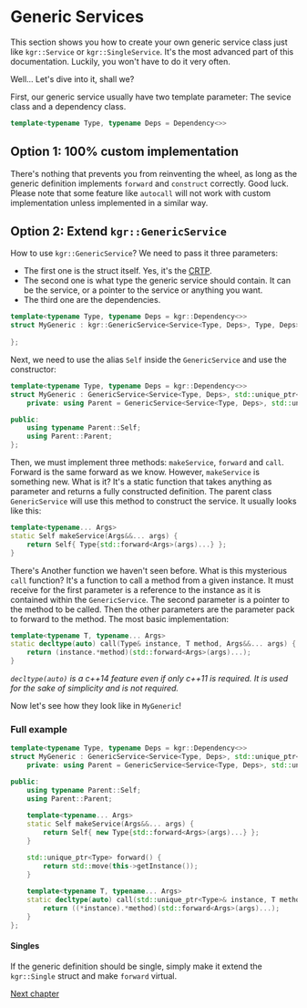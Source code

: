 Generic Services
================

This section shows you how to create your own generic service class just like `kgr::Service` or `kgr::SingleService`. It's the most advanced part of this documentation. Luckily, you won't have to do it very often.

Well... Let's dive into it, shall we?

First, our generic service usually have two template parameter: The sevice class and a dependency class.

```c++
template<typename Type, typename Deps = Dependency<>>
```

## Option 1: 100% custom implementation

There's nothing that prevents you from reinventing the wheel, as long as the generic definition implements `forward` and `construct` correctly. Good luck.
Please note that some feature like `autocall` will not work with custom implementation unless implemented in a similar way.

## Option 2: Extend `kgr::GenericService`

How to use `kgr::GenericService`?
We need to pass it three parameters:

 * The first one is the struct itself. Yes, it's the [CRTP](https://en.wikipedia.org/wiki/Curiously_recurring_template_pattern).
 * The second one is what type the generic service should contain. It can be the service, or a pointer to the service or anything you want.
 * The third one are the dependencies.
 
```c++
template<typename Type, typename Deps = kgr::Dependency<>>
struct MyGeneric : kgr::GenericService<Service<Type, Deps>, Type, Deps> {
    
};
```

Next, we need to use the alias `Self` inside the `GenericService` and use the constructor: 
 
```c++
template<typename Type, typename Deps = kgr::Dependency<>>
struct MyGeneric : GenericService<Service<Type, Deps>, std::unique_ptr<Type>, Deps> {
    private: using Parent = GenericService<Service<Type, Deps>, std::unique_ptr<Type>, Deps>;

public:
    using typename Parent::Self;
    using Parent::Parent;
};
```
    
Then, we must implement three methods: `makeService`, `forward` and `call`.
Forward is the same forward as we know. However, `makeService` is something new. What is it? It's a static function that takes anything as parameter and returns a fully constructed definition. The parent class `GenericService` will use this method to construct the service.
It usually looks like this:

```c++
template<typename... Args>
static Self makeService(Args&&... args) {
    return Self{ Type{std::forward<Args>(args)...} };
}
```

There's Another function we haven't seen before. What is this mysterious `call` function? It's a function to call a method from a given instance.
It must receive for the first parameter is a reference to the instance as it is contained within the `GenericService`. The second parameter is a pointer to the method to be called. Then the other parameters are the parameter pack to forward to the method.
The most basic implementation:

```c++
template<typename T, typename... Args>
static decltype(auto) call(Type& instance, T method, Args&&... args) {
    return (instance.*method)(std::forward<Args>(args)...);
}
```
    
_`decltype(auto)` is a c++14 feature even if only c++11 is required. It is used for the sake of simplicity and is not required._

Now let's see how they look like in `MyGeneric`!

### Full example
 
```c++
template<typename Type, typename Deps = kgr::Dependency<>>
struct MyGeneric : GenericService<Service<Type, Deps>, std::unique_ptr<Type>, Deps> {
    private: using Parent = GenericService<Service<Type, Deps>, std::unique_ptr<Type>, Deps>;

public:
    using typename Parent::Self;
    using Parent::Parent;
    
    template<typename... Args>
    static Self makeService(Args&&... args) {
        return Self{ new Type{std::forward<Args>(args)...} };
    }

    std::unique_ptr<Type> forward() {
        return std::move(this->getInstance());
    }
    
    template<typename T, typename... Args>
    static decltype(auto) call(std::unique_ptr<Type>& instance, T method, Args&&... args) {
        return ((*instance).*method)(std::forward<Args>(args)...);
    }
};
```

#### Singles

If the generic definition should be single, simply make it extend the `kgr::Single` struct and make `forward` virtual.

[Next chapter](section9_structure.md)
